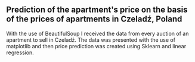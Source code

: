 <h2>Prediction of the apartment's price on the basis of the prices of apartments in Czeladź, Poland</h2>

<p>With the use of BeautifulSoup I received the data from every auction of an apartment to sell in Czeladź. The data was presented with the use of matplotlib and then price prediction was created using Sklearn and linear regression.</p>

